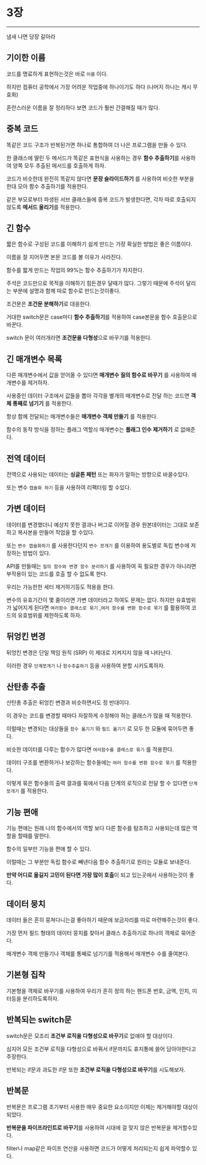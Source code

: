 # 3장

---

냄새 나면 당장 갈아라



## 기이한 이름

코드를 명료하게 표현하는것은 바로 `이름` 이다.

하지만 컴퓨터 공학에서 가장 어려운 작업중에 하나이기도 하다 (나머지 하나는 캐시 무효화)

혼란스러운 이름을 잘 정리하다 보면 코드가 훨씬 간결해질 때가 많다.



## 중복 코드

똑같은 코드 구조가 반복된가면 하나로 통합하여 더 나은 프로그램을 만들 수 있다.

한 클래스에 딸린 두 메서드가 똑같은 표현식을 사용하는 경우 **함수 추출하기**를 사용하여 양쪽 모두 추출된 메서드를 호출하게 하자.

코드가 비슷한데 완전히 똑같지 않다면 **문장 슬라이드하기** 를 사용하여 비슷한 부분을 한대 모아 함수 추출하기를 적용한다.

같은 부모로부터 파생된 서브 클래스들에 중복 코드가 발생한다면, 각자 따로 호출되지 않도록 **메서드 올리기**를 적용한다.



## 긴 함수

짧은 함수로 구성된 코드를 이해하기 쉽게 만드는 가장 확실한 방법은 좋은 이름이다.

이름을 잘 지어두면 본문 코드를 볼 이유가 사라진다.

함수를 짧게 만드는 작업의 99%는 함수 추출하기가 차지한다.

주석은 코드만으로 목적을 이해하기 힘든경우 달때가 많다. 그렇기 때문에 주석이 달리는 부분에 설명과 함께 따로 함수로 만드는것이좋다.

조건문은 **조건문 분해하기**로 대응한다.

거대한 switch문은 case마다 **함수 추출하기**를 적용하여 case본문을 함수 호출문으로 바꾼다.

switch 문이 여러개라면 **조건문을 다형성**으로 바꾸기를 적용한다.



## 긴 매개변수 목록

다른 매개변수에서 값을 얻어올 수 있다면 **매개변수 질의 함수로 바꾸기** 를 사용하여 매개변수를 제거하자.

사용중인 데이터 구조에서 값들을 뽑아 각각을 별개의 매개변수로 전달 하는 코드면 **객체 통째로 넘기기** 를 적용한다.

항상 함께 전달되는 매개변수들은 **매개변수 객체 만들기** 를 적용한다.

함수의 동작 방식을 정하는 플래그 역할싀 매개변수는 **플래그 인수 제거하기** 로 없애준다.



## 전역 데이터

전역으로 사용되는 데이터는 **싱글톤 페턴** 또는 화자가 말하는 방향으로 바꿀수있다.

또는 변수 `캡슐화 하기` 등을 사용하여 리팩터링 할 수있다.



## 가변 데이터

데이터를 변경했더니 예상치 못한 결과나 버그로 이어질 경우 원본데이터는 그대로 보존하고 복사본을 만들어 작업을 할 수있다.

또는 `변수 캡슐화하기` 를 사용한다던지 `변수 쪼개기` 를 이용하여 용도별로 독립 변수에 저장하는 방법이 있다.

API를 만들때는 `질의 함수와 변경 함수 분리하기` 를 사용하여 꼭 필요한 경우가 아니라면 부작용이 있는 코드를 호출 할 수 없도록 한다.

우리는 가능한한 세터 제거하기등도 적용을 한다.

변수의 유효기간이 몇 줄이라면 가변 데이터라고 하여도 문제는 없다. 하지만 유효범위가 넓어지게 된다면 `여러함수 클래스로 묶기` ,`여러 함수를 변환 함수로 묶기` 를 활용하여 코드의 유효범위를 제한하도록 하자.



## 뒤엉킨 변경

뒤엉킨 변경은 단일 책임 원칙 (SRP) 이 제대로 지켜지지 않을 때 나타난다.

이러한 경우 `단계쪼개기` 나 `함수추출하기` 등을 사용하여 분할 시키도록하자.



## 산탄총 추출

산탄총 추출은 뒤엉킨 변경과 비슷하면서도 정 반대이다.

이 경우는 코드를 변경할 때마다 자잘하게 수정해야 하는 클래스가 많을 때 적용한다.

이럴때는 변경되는 대상들을 `함수 옮기기` 와 `필드 옮기기` 로 모두 한 모듈에 묶어두면 좋다.

비슷한 데이터를 다루는 함수가 많다면 `여러함수를 클래스로 묶기` 를 적용한다.

데이터 구조를 변환하거나 보강하는 함수들에는 `여러 함수를 변환 함수로 묶기` 를 적용한다.

이렇게 묶은 함수들의 출력 결과를 묶에서 다음 단계의 로직으로 전달 할 수 있다면 `단계 쪼개기` 를 적용한다.



## 기능 편애

기능 편애는 원래 나의 함수에서의 역할 보다 다른 함수를 탐조하고 사용되는데 많은 역할을 할때를 말한다.

함수의 일부만 기능을 편애 할 수 있다. 

이럴때는 그 부분만 독립 함수로 빼낸다음 함수 추출하기로 원라는 모듈로 보내준다.

**만약 어디로 옮길지 고민이 된다면 가장 많이 호출**이 되고 있는곳에서 사용하는것이 좋다.



## 데이터 뭉치

데이터 들은 흔히 뭉쳐다니는걸 좋아하기 때문에 보금자리를 따로 마련해주는것이 좋다.

가장 먼저 필드 형태의 데이터 뭉치를 찾아서 클래스 추출하기로 하나의 객체로 묶어준다.

매개변수 객체 만들기나 객체를 통째로 넘기기를 적용해서 매개변수 수를 줄여본다.



## 기본형 집착

기본형을 객체로 바꾸기를 사용하여 우리가 흔히 정의 하는 핸드폰 번호, 금액, 인치, 미터등을 분리하도록하자.



## 반복되는 switch문

switch문은 모조리 **조건부 로직을 다형성으로 바꾸기**로 없애야 할 대상이다.

심지어 모든 조건부 로직을 다형성으로 바꿔서 if문까지도 휴지통에 쓸어 담아야한다고 주장한다.

반복되는 if문과 과도한 if문 또한 **조건부 로직을 다형성으로 바꾸기**를 시도해보자.



## 반복문

반복문은 프로그램 초기부터 사용한 매우 중요한 요소이지만 이제는 제거해야할 대상이 되었다.

**반복문을 파이프라인트로 바꾸기**를 사용하여 시대에 걸 맞지 않은 반복문을 제거할수있다.

filter나 map같은 파이프 연산을 사용하면 코드가 어떻게 처리되는지 쉽게 파악할수 있다.







